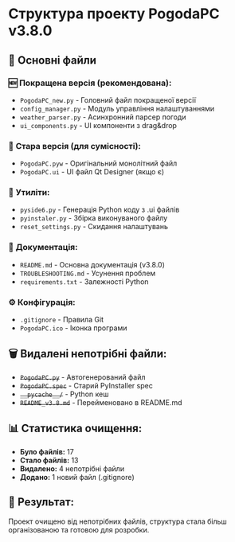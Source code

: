 # Структура проекту PogodaPC v3.8.0

## 📁 Основні файли

### 🆕 **Покращена версія (рекомендована):**
- `PogodaPC_new.py` - Головний файл покращеної версії
- `config_manager.py` - Модуль управління налаштуваннями  
- `weather_parser.py` - Асинхронний парсер погоди
- `ui_components.py` - UI компоненти з drag&drop

### 📄 **Стара версія (для сумісності):**
- `PogodaPC.pyw` - Оригінальний монолітний файл
- `PogodaPC.ui` - UI файл Qt Designer (якщо є)

### 🔧 **Утиліти:**
- `pyside6.py` - Генерація Python коду з .ui файлів
- `pyinstaler.py` - Збірка виконуваного файлу
- `reset_settings.py` - Скидання налаштувань

### 📖 **Документація:**
- `README.md` - Основна документація (v3.8.0)
- `TROUBLESHOOTING.md` - Усунення проблем
- `requirements.txt` - Залежності Python

### ⚙️ **Конфігурація:**
- `.gitignore` - Правила Git
- `PogodaPC.ico` - Іконка програми

## 🗑️ **Видалені непотрібні файли:**
- ~~`PogodaPC.py`~~ - Автогенерований файл
- ~~`PogodaPC.spec`~~ - Старий PyInstaller spec
- ~~`__pycache__/`~~ - Python кеш
- ~~`README_v3.8.md`~~ - Перейменовано в README.md

## 📊 **Статистика очищення:**
- **Було файлів:** 17
- **Стало файлів:** 13  
- **Видалено:** 4 непотрібні файли
- **Додано:** 1 новий файл (.gitignore)

## 🎯 **Результат:**
Проект очищено від непотрібних файлів, структура стала більш організованою та готовою для розробки.
